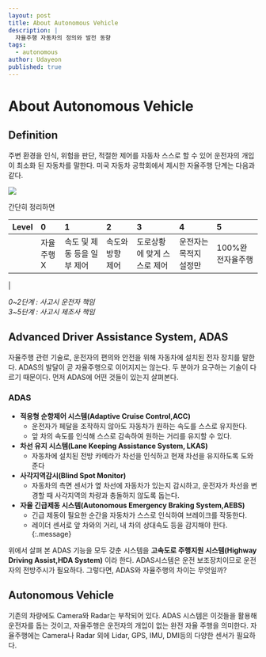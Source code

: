 ```yaml
---
layout: post
title: About Autonomous Vehicle
description: |
  자율주행 자동차의 정의와 발전 동향
tags:
  - autonomous
author: Udayeon
published: true
---
```


# About Autonomous Vehicle

## Definition
주변 환경을 인식, 위험을 판단, 적절한 제어를 자동차 스스로 할 수 있어 운전자의 개입이 최소화 된 자동차를 말한다.
미국 자동차 공학회에서 제시한 자율주행 단계는 다음과 같다. 

![]({{site.baseurl}}/_posts/autonomous/20200224112000_79054.png)

간단히 정리하면

|Level| 0 | 1 | 2 | 3 | 4 | 5 |
|:----|:--|:--|:--|:--|:--|:--|
|	  |자율주행X|속도 및 제동 등을 일부 제어|속도와 방향 제어|도로상황에 맞게 스스로 제어|운전자는 목적지 설정만|100%완전자율주행|

|

_0~2단계 : 사고시 운전자 책임_  
_3~5단계 : 사고시 제조사 책임_


## Advanced Driver Assistance System, ADAS
자율주행 관련 기술로, 운전자의 편의와 안전을 위해 자동차에 설치된 전자 장치를 말한다. 
ADAS의 발달이 곧 자율주행으로 이어지지는 않는다. 두 분야가 요구하는 기술이 다르기 때문이다.
먼저 ADAS에 어떤 것들이 있는지 살펴본다.

### ADAS
- **적응형 순항제어 시스템(Adaptive Cruise Control,ACC)**
  - 운전자가 페달을 조작하지 않아도 자동차가 원하는 속도를 스스로 유지한다.
  - 앞 차의 속도를 인식해 스스로 감속하여 원하는 거리를 유지할 수 있다.
- **차선 유지 시스템(Lane Keeping Assistance System, LKAS)**
  - 자동차에 설치된 전방 카메라가 차선을 인식하고 현재 차선을 유지하도록 도와준다
- **사각지역감시(Blind Spot Monitor)**
  - 자동차의 측면 센서가 옆 차선에 자동차가 있는지 감시하고, 운전자가 차선을 변경할 때 사각지역의 차량과 충돌하지 않도록 돕는다.    
- **자율 긴급제동 시스템(Autonomous Emergency Braking System,AEBS)**
  - 긴급 제동이 필요한 순간을 자동차가 스스로 인식하여 브레이크를 작동한다. 
  - 레이더 센서로 앞 차와의 거리, 내 차의 상대속도 등을 감지해야 한다.
{:.message}

위에서 살펴 본 ADAS 기능을 모두 갖춘 시스템을 **고속도로 주행지원 시스템(Highway Driving Assist,HDA System)** 이라 한다. 
ADAS시스템은 운전 보조장치이므로 운전자의 전방주시가 필요하다.
그렇다면, ADAS와 자율주행의 차이는 무엇일까? 


## Autonomous Vehicle
기존의 차량에도 Camera와 Radar는 부착되어 있다. ADAS 시스템은 이것들을 활용해 운전자를 돕는 것이고, 
자율주행은 운전자의 개입이 없는 완전 자율 주행을 의미한다. 
자율주행에는 Camera나 Radar 외에 Lidar, GPS, IMU, DMI등의 다양한 센서가 필요하다.
